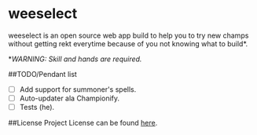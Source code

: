 # weeselect
weeselect is an open source web app build to help you to try new champs without getting rekt everytime because of you not knowing what to build*.

*<em>WARNING: Skill and hands are required.</em>

##TODO/Pendant list
  - [ ] Add support for summoner's spells.
  - [ ] Auto-updater ala Championify.
  - [ ] Tests (he).

##License
Project License can be found <a href="https://github.com/datyayu/weeselect/blob/master/LICENSE.md">here</a>.
